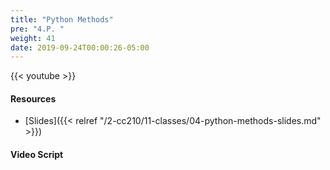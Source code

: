 ```yaml
---
title: "Python Methods"
pre: "4.P. "
weight: 41
date: 2019-09-24T00:00:26-05:00
---
```


{{< youtube  >}}

#### Resources

* [Slides]({{< relref "/2-cc210/11-classes/04-python-methods-slides.md" >}})

#### Video Script
